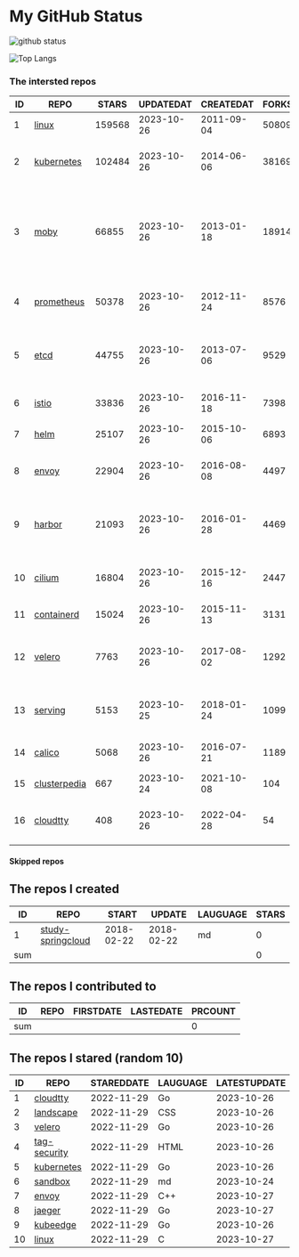 # My GitHub Status

<img src="https://github-readme-stats-1.yihong0618.vercel.app/api?username=daoqingniu&show_icons=true&&&hide_title=true&count_private=true" alt="github status" />

![Top Langs](https://github-readme-stats-1.yihong0618.vercel.app/api/top-langs/?username=daoqingniu&layout=compact)

<!--START_SECTION:github_repos-->
### The intersted repos
| ID |                              REPO                               | STARS  | UPDATEDAT  | CREATEDAT  | FORKSCOUNT |                                                DESCRIPTIONS                                                |
|----|-----------------------------------------------------------------|--------|------------|------------|------------|------------------------------------------------------------------------------------------------------------|
|  1 | [linux](https://github.com/torvalds/linux)                      | 159568 | 2023-10-26 | 2011-09-04 |      50809 | Linux kernel source tree                                                                                   |
|  2 | [kubernetes](https://github.com/kubernetes/kubernetes)          | 102484 | 2023-10-26 | 2014-06-06 |      38169 | Production-Grade Container Scheduling and Management                                                       |
|  3 | [moby](https://github.com/moby/moby)                            |  66855 | 2023-10-26 | 2013-01-18 |      18914 | The Moby Project - a collaborative project for the container ecosystem to assemble container-based systems |
|  4 | [prometheus](https://github.com/prometheus/prometheus)          |  50378 | 2023-10-26 | 2012-11-24 |       8576 | The Prometheus monitoring system and time series database.                                                 |
|  5 | [etcd](https://github.com/etcd-io/etcd)                         |  44755 | 2023-10-26 | 2013-07-06 |       9529 | Distributed reliable key-value store for the most critical data of a distributed system                    |
|  6 | [istio](https://github.com/istio/istio)                         |  33836 | 2023-10-26 | 2016-11-18 |       7398 | Connect, secure, control, and observe services.                                                            |
|  7 | [helm](https://github.com/helm/helm)                            |  25107 | 2023-10-26 | 2015-10-06 |       6893 | The Kubernetes Package Manager                                                                             |
|  8 | [envoy](https://github.com/envoyproxy/envoy)                    |  22904 | 2023-10-26 | 2016-08-08 |       4497 | Cloud-native high-performance edge/middle/service proxy                                                    |
|  9 | [harbor](https://github.com/goharbor/harbor)                    |  21093 | 2023-10-26 | 2016-01-28 |       4469 | An open source trusted cloud native registry project that stores, signs, and scans content.                |
| 10 | [cilium](https://github.com/cilium/cilium)                      |  16804 | 2023-10-26 | 2015-12-16 |       2447 | eBPF-based Networking, Security, and Observability                                                         |
| 11 | [containerd](https://github.com/containerd/containerd)          |  15024 | 2023-10-26 | 2015-11-13 |       3131 | An open and reliable container runtime                                                                     |
| 12 | [velero](https://github.com/vmware-tanzu/velero)                |   7763 | 2023-10-26 | 2017-08-02 |       1292 | Backup and migrate Kubernetes applications and their persistent volumes                                    |
| 13 | [serving](https://github.com/knative/serving)                   |   5153 | 2023-10-25 | 2018-01-24 |       1099 | Kubernetes-based, scale-to-zero, request-driven compute                                                    |
| 14 | [calico](https://github.com/projectcalico/calico)               |   5068 | 2023-10-26 | 2016-07-21 |       1189 | Cloud native networking and network security                                                               |
| 15 | [clusterpedia](https://github.com/clusterpedia-io/clusterpedia) |    667 | 2023-10-24 | 2021-10-08 |        104 | The Encyclopedia of Kubernetes clusters                                                                    |
| 16 | [cloudtty](https://github.com/cloudtty/cloudtty)                |    408 | 2023-10-26 | 2022-04-28 |         54 | A Friendly Kubernetes CloudShell (Web Terminal) !                                                          |



#### Skipped repos
<!--END_SECTION:github_repos-->

<!--START_SECTION:my_github-->
## The repos I created
| ID  |                                 REPO                                 |   START    |   UPDATE   | LAUGUAGE | STARS |
|-----|----------------------------------------------------------------------|------------|------------|----------|-------|
|   1 | [study-springcloud](https://github.com/daoqingniu/study-springcloud) | 2018-02-22 | 2018-02-22 | md       |     0 |
| sum |                                                                      |            |            |          |     0 |

## The repos I contributed to
| ID  | REPO | FIRSTDATE | LASTEDATE | PRCOUNT |
|-----|------|-----------|-----------|---------|
| sum |      |           |           |       0 |

## The repos I stared (random 10)
| ID |                          REPO                          | STAREDDATE | LAUGUAGE | LATESTUPDATE |
|----|--------------------------------------------------------|------------|----------|--------------|
|  1 | [cloudtty](https://github.com/cloudtty/cloudtty)       | 2022-11-29 | Go       | 2023-10-26   |
|  2 | [landscape](https://github.com/cncf/landscape)         | 2022-11-29 | CSS      | 2023-10-26   |
|  3 | [velero](https://github.com/vmware-tanzu/velero)       | 2022-11-29 | Go       | 2023-10-26   |
|  4 | [tag-security](https://github.com/cncf/tag-security)   | 2022-11-29 | HTML     | 2023-10-26   |
|  5 | [kubernetes](https://github.com/kubernetes/kubernetes) | 2022-11-29 | Go       | 2023-10-26   |
|  6 | [sandbox](https://github.com/cncf/sandbox)             | 2022-11-29 | md       | 2023-10-24   |
|  7 | [envoy](https://github.com/envoyproxy/envoy)           | 2022-11-29 | C++      | 2023-10-27   |
|  8 | [jaeger](https://github.com/jaegertracing/jaeger)      | 2022-11-29 | Go       | 2023-10-27   |
|  9 | [kubeedge](https://github.com/kubeedge/kubeedge)       | 2022-11-29 | Go       | 2023-10-26   |
| 10 | [linux](https://github.com/torvalds/linux)             | 2022-11-29 | C        | 2023-10-27   |

<!--END_SECTION:my_github-->
